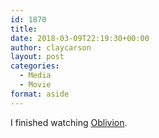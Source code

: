 ```yaml
---
id: 1870
title: 
date: 2018-03-09T22:19:30+00:00
author: claycarson
layout: post
categories: 
  - Media
  - Movie
format: aside
---
```

I finished watching [Oblivion](https://imdb.com/title/tt1483013/?ref=m_nv_sr_1).
